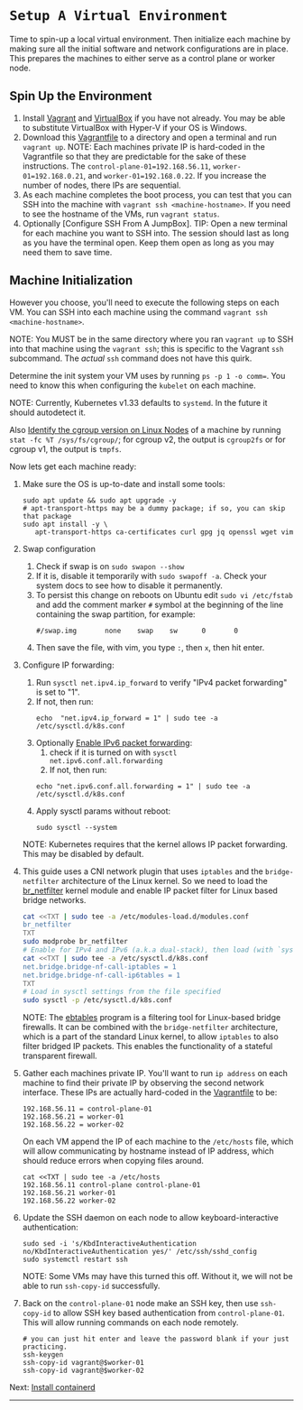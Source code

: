 # `Setup A Virtual Environment`

Time to spin-up a local virtual environment. Then initialize each machine
by making sure all the initial software and network configurations are in
place. This prepares the machines to either serve as a control plane or worker
node.

## Spin Up the Environment

1. Install [Vagrant] and [VirtualBox] if you have not already. You may be able to
   substitute VirtualBox with Hyper-V if your OS is Windows.
2. Download this [Vagrantfile] to a directory and open a terminal and run
   `vagrant up`.
   NOTE: Each machines private IP is hard-coded in the Vagrantfile so that they
   are predictable for the sake of these instructions. The
   `control-plane-01=192.168.56.11`, `worker-01=192.168.0.21`, and
   `worker-01=192.168.0.22`. If you increase the number of nodes, there IPs are
   sequential.
3. As each machine completes the boot process, you can test that you can SSH
   into the machine with `vagrant ssh <machine-hostname>`. If you need to see
   the hostname of the VMs, run `vagrant status`.
4. Optionally [Configure SSH From A JumpBox].
TIP: Open a new terminal for each machine you want to SSH into. The session
should last as long as you have the terminal open. Keep them open as long as
you may need them to save time.

## Machine Initialization

However you choose, you'll need to execute the following steps on each VM. You
can SSH into each machine using the command `vagrant ssh <machine-hostname>`.

NOTE: You MUST be in the same directory where you ran `vagrant up` to SSH into
that machine using the `vagrant ssh`; this is specific to the Vagrant `ssh`
subcommand. The _actual_ `ssh` command does not have this quirk.

Determine the init system your VM uses by running `ps -p 1 -o comm=`. You need
to know this when configuring the `kubelet` on each machine.

NOTE: Currently, Kubernetes v1.33 defaults to `systemd`. In the future it should
autodetect it.

Also [Identify the cgroup version on Linux Nodes] of a machine by running
`stat -fc %T /sys/fs/cgroup/`; for cgroup v2, the output is `cgroup2fs` or
for cgroup v1, the output is `tmpfs`.

Now lets get each machine ready:

1. Make sure the OS is up-to-date and install some tools:
   ```shell
   sudo apt update && sudo apt upgrade -y
   # apt-transport-https may be a dummy package; if so, you can skip that package
   sudo apt install -y \
      apt-transport-https ca-certificates curl gpg jq openssl wget vim
   ```
2. Swap configuration
   1. Check if swap is on `sudo swapon --show`
   2. If it is, disable it temporarily with `sudo swapoff -a`. Check
      your system docs to see how to disable it permanently.
   3. To persist this change on reboots on Ubuntu edit `sudo vi /etc/fstab` and
      add the comment marker `#` symbol at the beginning of the line containing
      the swap partition, for example:
      ```text
      #/swap.img       none    swap    sw      0       0
      ```
   4. Then save the file, with vim, you type `:`, then `x`, then hit enter.
3. Configure IP forwarding:
   1. Run `sysctl net.ipv4.ip_forward` to verify "IPv4 packet forwarding" is
      set to "1".
   2. If not, then run:
      ```shell
      echo  "net.ipv4.ip_forward = 1" | sudo tee -a /etc/sysctl.d/k8s.conf
      ```
   3. Optionally [Enable IPv6 packet forwarding]:
      1. check if it is turned on with `sysctl net.ipv6.conf.all.forwarding`
      2. If not, then run:
        ```shell
        echo "net.ipv6.conf.all.forwarding = 1" | sudo tee -a /etc/sysctl.d/k8s.conf
        ```
   4. Apply sysctl params without reboot:
      ```shell
      sudo sysctl --system
      ```

   NOTE: Kubernetes requires that the kernel allows IP packet forwarding. This
   may be disabled by default.
4. This guide uses a CNI network plugin that uses `iptables` and the
   `bridge-netfilter` architecture of the Linux kernel. So we need to load the
   [br_netfilter] kernel module and enable IP packet filter for Linux based
   bridge networks.
   ```bash
   cat <<TXT | sudo tee -a /etc/modules-load.d/modules.conf
   br_netfilter
   TXT
   sudo modprobe br_netfilter
   # Enable for IPv4 and IPv6 (a.k.a dual-stack), then load (with `sysctl -p`) in sysctl settings from the file specified.
   cat <<TXT | sudo tee -a /etc/sysctl.d/k8s.conf
   net.bridge.bridge-nf-call-iptables = 1
   net.bridge.bridge-nf-call-ip6tables = 1
   TXT
   # Load in sysctl settings from the file specified
   sudo sysctl -p /etc/sysctl.d/k8s.conf
   ```

   NOTE: The [ebtables] program is a filtering tool for Linux-based bridge
   firewalls. It can be combined with the `bridge-netfilter` architecture,
   which is a part of the standard Linux kernel, to allow `iptables` to also
   filter bridged IP packets. This enables the functionality of a stateful
   transparent firewall.
5. Gather each machines private IP. You'll want to run `ip address` on each
   machine to find their private IP by observing the second network interface.
   These IPs are actually hard-coded in the [Vagrantfile] to be:
   ```text
   192.168.56.11 = control-plane-01
   192.168.56.21 = worker-01
   192.168.56.22 = worker-02
   ```
   On each VM append the IP of each machine to the `/etc/hosts` file, which
   will allow communicating by hostname instead of IP address, which should
   reduce errors when copying files around.
   ```shell
   cat <<TXT | sudo tee -a /etc/hosts
   192.168.56.11 control-plane control-plane-01
   192.168.56.21 worker-01
   192.168.56.22 worker-02
   ```
6. Update the SSH daemon on each node to allow keyboard-interactive
   authentication:
   ```shell
   sudo sed -i 's/KbdInteractiveAuthentication no/KbdInteractiveAuthentication yes/' /etc/ssh/sshd_config
   sudo systemctl restart ssh
   ```
   NOTE: Some VMs may have this turned this off. Without it, we will not be able
   to run `ssh-copy-id` successfully.
7. Back on the `control-plane-01` node make an SSH key, then use `ssh-copy-id`
   to allow SSH key based authentication from `control-plane-01`. This will
   allow running commands on each node remotely.
   ```shell
   # you can just hit enter and leave the password blank if your just practicing.
   ssh-keygen
   ssh-copy-id vagrant@$worker-01
   ssh-copy-id vagrant@$worker-02
   ```

Next: [Install containerd]

---

[Enable IPv6 packet forwarding]: https://kubernetes.io/docs/setup/production-environment/tools/kubeadm/dual-stack-support/#prerequisite-ipv6-forwarding
[Vagrantfile]: /kubernetes/samples/Vagrantfile
[Vagrant]: https://developer.hashicorp.com/vagrant
[VirtualBox]: https://www.virtualbox.org/
[br-netfilter]: https://ebtables.netfilter.org/documentation/bridge-nf.html
[Install containerd]: /kubernetes/3.0-install-containerd.md#install-containerd
[Identify the cgroup version on Linux Nodes]: https://kubernetes.io/docs/concepts/architecture/cgroups/#check-cgroup-version
[ebtables]: https://ebtables.netfilter.org/
[br_netfilter]: https://ebtables.netfilter.org/documentation/bridge-nf.html
